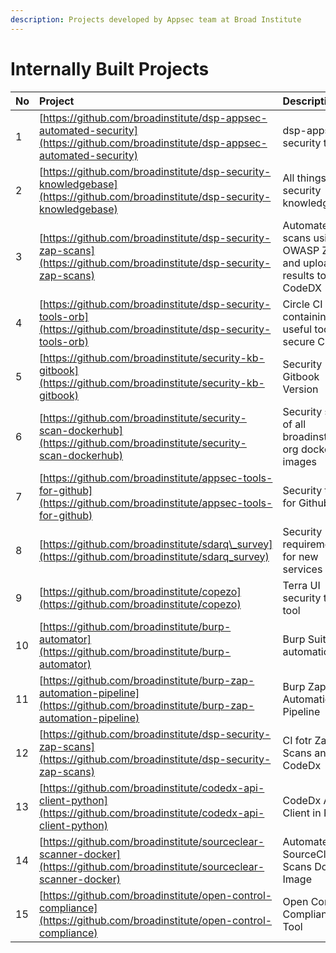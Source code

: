 ```yaml
---
description: Projects developed by Appsec team at Broad Institute
---
```


# Internally Built Projects

| No | Project | Description |
| :--- | :--- | :--- |
| 1 | [https://github.com/broadinstitute/dsp-appsec-automated-security](https://github.com/broadinstitute/dsp-appsec-automated-security) | dsp-appsec security tools |
| 2 | [https://github.com/broadinstitute/dsp-security-knowledgebase](https://github.com/broadinstitute/dsp-security-knowledgebase) | All things security knowledgebase |
| 3 | [https://github.com/broadinstitute/dsp-security-zap-scans](https://github.com/broadinstitute/dsp-security-zap-scans) | Automated scans using OWASP ZAP and upload results to CodeDX |
| 4 | [https://github.com/broadinstitute/dsp-security-tools-orb](https://github.com/broadinstitute/dsp-security-tools-orb) | Circle CI orb containing useful tools for secure CI/CD |
| 5 | [https://github.com/broadinstitute/security-kb-gitbook](https://github.com/broadinstitute/security-kb-gitbook) | Security Gitbook Version |
| 6 | [https://github.com/broadinstitute/security-scan-dockerhub](https://github.com/broadinstitute/security-scan-dockerhub) | Security scan of all broadinstitute org dockerhub images |
| 7 | [https://github.com/broadinstitute/appsec-tools-for-github](https://github.com/broadinstitute/appsec-tools-for-github) | Security tooling for Github |
| 8 | [https://github.com/broadinstitute/sdarq\_survey](https://github.com/broadinstitute/sdarq_survey) | Security requirements for new services |
| 9 | [https://github.com/broadinstitute/copezo](https://github.com/broadinstitute/copezo) | Terra UI security testing tool |
| 10 | [https://github.com/broadinstitute/burp-automator](https://github.com/broadinstitute/burp-automator) | Burp Suite automation  |
| 11 | [https://github.com/broadinstitute/burp-zap-automation-pipeline](https://github.com/broadinstitute/burp-zap-automation-pipeline) | Burp Zap Automation Pipeline |
| 12 | [https://github.com/broadinstitute/dsp-security-zap-scans](https://github.com/broadinstitute/dsp-security-zap-scans) | CI fotr Zap Scans and CodeDx |
| 13 | [https://github.com/broadinstitute/codedx-api-client-python](https://github.com/broadinstitute/codedx-api-client-python) | CodeDx API Client in Python |
| 14 | [https://github.com/broadinstitute/sourceclear-scanner-docker](https://github.com/broadinstitute/sourceclear-scanner-docker) | Automated SourceClear Scans Docker Image |
| 15 | [https://github.com/broadinstitute/open-control-compliance](https://github.com/broadinstitute/open-control-compliance) | Open Control Compliance Tool |

